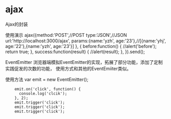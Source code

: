 # ajax
Ajax的封装

使用演示
 ajax({method:'POST',//POST
    type:'JSON',//JSON
    url:'http://localhost:3000/ajax',
    params:{name:'yzh', age:'23'},//[{name:'yhj', age:'22'},{name:'yzh', age:'23'}]
    }, {
    before:function() {
      //alert('before');
      return true;
    },
    success:function(result) {
      //alert(result);
    },
    }).send();

EventEmitter
浏览器端模拟EventEmitter的实现，拓展了部分功能，添加了定制实践促发的次数的功能，
使用方式和其他的EventEmiiter类似。

使用方法
var emit = new EventEmitter();
		
		emit.on('click', function() {
		  console.log('clcik');
		}, 2);
		emit.trigger('click');
		emit.trigger('click');
		emit.trigger('click');
 
